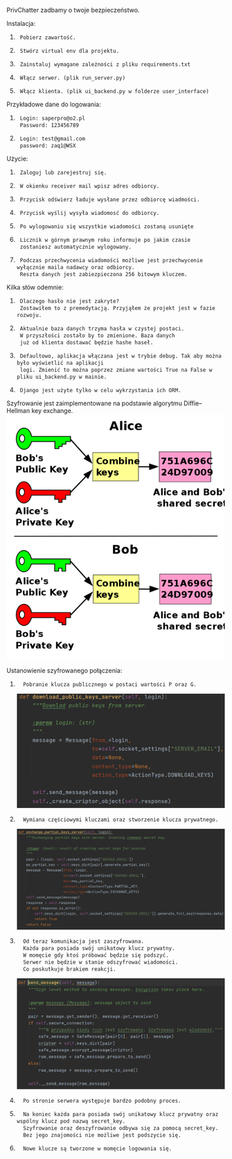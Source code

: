 PrivChatter zadbamy o twoje bezpieczeństwo.

Instalacja: 

1.      Pobierz zawartość. 
2.      Stwórz virtual env dla projektu. 
3.      Zainstaluj wymagane zależności z pliku requirements.txt
4.      Włącz serwer. (plik run_server.py)
5.      Włącz klienta. (plik ui_backend.py w folderze user_interface)



Przykładowe dane do logowania:
1.      Login: saperpro@o2.pl
        Password: 123456789
2.      Login: test@gmail.com
        password: zaq1@WSX
Użycie:

1.      Zaloguj lub zarejestruj się.
2.      W okienku receiver mail wpisz adres odbiorcy.
3.      Przycisk odświerz ładuje wysłane przez odbiorcę wiadmości.
4.      Przycisk wyślij wysyła wiadomosć do odbiorcy.
5.      Po wylogowaniu się wszystkie wiadomości zostaną usunięte
6.      Licznik w górnym prawnym roku informuje po jakim czasie
        zostaniesz automatycznie wylogowany.
7.      Podczas przechwycenia wiadomości możliwe jest przechwycenie wyłącznie maila nadawcy oraz odbiorcy.
        Reszta danych jest zabiezpieczona 256 bitowym kluczem.


Kilka słów odemnie:

1.      Dlaczego hasło nie jest zakryte?
        Zostawiłem to z premedytacją. Przyjąłem że projekt jest w fazie rozwoju.
2.      Aktualnie baza danych trzyma hasła w czystej postaci. 
        W przyszłości zostało by to zmienione. Baza danych
        już od klienta dostawać będzie hashe haseł.
3.      Defaultowo, aplikacja włączana jest w trybie debug. Tak aby można było wyświetlić na aplikacji 
        logi. Zmienić to można poprzez zmiane wartości True na False w pliku ui_backend.py w mainie. 

4.      Django jest użyte tylko w celu wykrzystania ich ORM. 

Szyfrowanie jest zaimplementowane na podstawie algorytmu Diffie–Hellman key exchange.
![img_6.png](img_6.png)


Ustanowienie szyfrowanego połączenia:
1.       Pobranie klucza publicznego w postaci wartości P oraz G. 
   ![img_3.png](img_3.png)
2.       Wymiana częściowymi kluczami oraz stworzenie klucza prywatnego.
   ![img_4.png](img_4.png)
3.       Od teraz komunikacja jest zaszyfrowana. 
         Każda para posiada swój unikatowy klucz prywatny.
         W momęcie gdy ktoś próbować będzie się podszyć. 
         Serwer nie będzie w stanie odszyfrować wiadomości. 
         Co poskutkuje brakiem reakcji. 
   ![img_5.png](img_5.png)
4.       Po stronie serwera występuje bardzo podobny proces. 
5.       Na koniec każda para posiada swój unikatowy klucz prywatny oraz wspólny klucz pod nazwą secret_key.
         Szyfrowanie oraz deszyfrowanie odbywa się za pomocą secret_key. 
         Bez jego znajomości nie możliwe jest podszycie się. 
6.       Nowe klucze są tworzone w momęcie logowania się.
